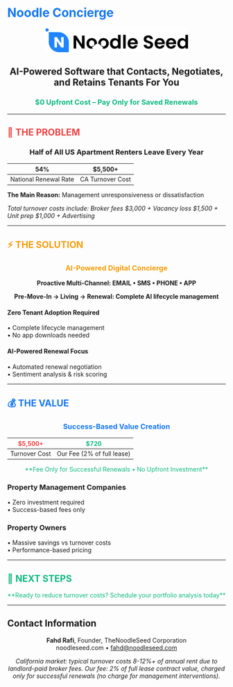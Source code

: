 # <span style="color: #1678F2">**Noodle Concierge**</span>

<center>

![Noodle Seed Logo](rectangle_logo_and_name.png)

## AI-Powered Software that Contacts, Negotiates, and Retains Tenants For You

### <span style="color: #10B981">**$0 Upfront Cost – Pay Only for Saved Renewals**</span>

</center>

---

## <span style="color: #ef4444">**🚨 THE PROBLEM**</span>

### <center>**Half of All US Apartment Renters Leave Every Year**</center>

| **54%** | **$5,500+** |
|---------|-------------|
| National Renewal Rate | CA Turnover Cost |

**The Main Reason:** Management unresponsiveness or dissatisfaction

*Total turnover costs include: Broker fees $3,000 + Vacancy loss $1,500 + Unit prep $1,000 + Advertising*

---

## <span style="color: #F59E0B">**⚡ THE SOLUTION**</span>

### <center><span style="color: #F59E0B">**AI-Powered Digital Concierge**</span></center>

<center>

**Proactive Multi-Channel: EMAIL • SMS • PHONE • APP**

**Pre-Move-In → Living → Renewal: Complete AI lifecycle management**

</center>

#### **Zero Tenant Adoption Required**
• Complete lifecycle management  
• No app downloads needed

#### **AI-Powered Renewal Focus**
• Automated renewal negotiation  
• Sentiment analysis & risk scoring

---

## <span style="color: #1678F2">**💰 THE VALUE**</span>

### <center><span style="color: #1678F2">**Success-Based Value Creation**</span></center>

| <span style="color: #ef4444">**$5,500+**</span> | <span style="color: #10B981">**$720**</span> |
|--------------------------------------------------|-----------------------------------------------|
| Turnover Cost | Our Fee (2% of full lease) |

<center><span style="color: #10B981">**Fee Only for Successful Renewals • No Upfront Investment**</span></center>

### **Property Management Companies**
• Zero investment required  
• Success-based fees only

### **Property Owners**
• Massive savings vs turnover costs  
• Performance-based pricing

---

## <span style="color: #10B981">**🎯 NEXT STEPS**</span>

<center><span style="color: #10B981">**Ready to reduce turnover costs? Schedule your portfolio analysis today**</span></center>

---

## Contact Information

<center>

**Fahd Rafi**, Founder, TheNoodleSeed Corporation  
noodleseed.com • fahd@noodleseed.com

*California market: typical turnover costs 8-12%+ of annual rent due to landlord-paid broker fees. Our fee: 2% of full lease contract value, charged only for successful renewals (no charge for management interventions).*

</center>
